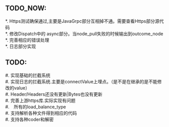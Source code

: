 TODO_NOW:
---------------------
*.  Https测试确保通过,主要是JavaGrpc部分互相掉不通。需要查看Https部分源代码   
*.  修改Dispatch中的 async部分。当node_pull失败的时候输出到outcome_node
*.  完善相应的错误处理    
*.  日志部分实现


TODO:
------------------
#.  实现基础的拦截系统   
#.  实现日志的拦截系统.主要是connectValue上埋点。（是不是在继承的是不能修改的value）   
#.  Header/Headers还没有更新|Bytes也没有更新  
#.  完善上游https库.实际实现有问题  
#.　所有的load_balance_type  
#.  支持解析各种文件得到相应的代码  
#.  支持各种coder和解密  




              
              
              
              
              
                   
              
